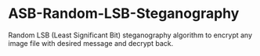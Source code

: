 # ASB-Random-LSB-Steganography
Random LSB (Least Significant Bit) steganography algorithm to encrypt any image file with desired message and decrypt back. 
